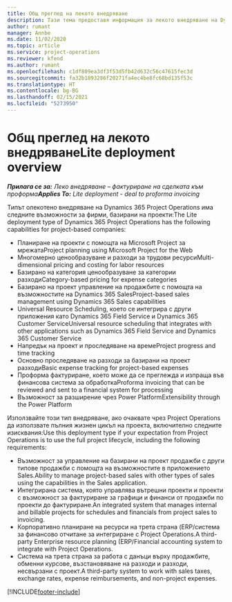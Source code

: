 ```yaml
---
title: Общ преглед на лекото внедряване
description: Тази тема предоставя информация за лекото внедряване на Dynamics 365 Project Operations.
author: rumant
manager: Annbe
ms.date: 11/02/2020
ms.topic: article
ms.service: project-operations
ms.reviewer: kfend
ms.author: rumant
ms.openlocfilehash: c1df809ea3df3f53d5fb42d632c56c47615fec3d
ms.sourcegitcommit: fa32b1893286f20271fa4ec4be8fc68bd135f53c
ms.translationtype: HT
ms.contentlocale: bg-BG
ms.lasthandoff: 02/15/2021
ms.locfileid: "5273950"
---
```

# <a name="lite-deployment-overview"></a><span data-ttu-id="d7056-103">Общ преглед на лекото внедряване</span><span class="sxs-lookup"><span data-stu-id="d7056-103">Lite deployment overview</span></span>

<span data-ttu-id="d7056-104">_**Прилага се за:** Леко внедряване – фактуриране на сделката към проформа_</span><span class="sxs-lookup"><span data-stu-id="d7056-104">_**Applies To:** Lite deployment - deal to proforma invoicing_</span></span>

<span data-ttu-id="d7056-105">Типът олекотено внедряване на Dynamics 365 Project Operations има следните възможности за фирми, базирани на проекти:</span><span class="sxs-lookup"><span data-stu-id="d7056-105">The Lite deployment type of Dynamics 365 Project Operations has the following capabilities for project-based companies:</span></span>

- <span data-ttu-id="d7056-106">Планиране на проекти с помощта на Microsoft Project за мрежата</span><span class="sxs-lookup"><span data-stu-id="d7056-106">Project planning using Microsoft Project for the Web</span></span>
- <span data-ttu-id="d7056-107">Многомерно ценообразуване и разходи за трудови ресурси</span><span class="sxs-lookup"><span data-stu-id="d7056-107">Multi-dimensional pricing and costing for labor resources</span></span>
- <span data-ttu-id="d7056-108">Базирано на категория ценообразуване за категории разходи</span><span class="sxs-lookup"><span data-stu-id="d7056-108">Category-based pricing for expense categories</span></span>
- <span data-ttu-id="d7056-109">Базирано на проект управление на продажбите с помощта на възможностите на Dynamics 365 Sales</span><span class="sxs-lookup"><span data-stu-id="d7056-109">Project-based sales management using Dynamics 365 Sales capabilities</span></span>
- <span data-ttu-id="d7056-110">Universal Resource Scheduling, което се интегрира с други приложения като Dynamics 365 Field Service и Dynamics 365 Customer Service</span><span class="sxs-lookup"><span data-stu-id="d7056-110">Universal resource scheduling that integrates with other applications such as Dynamics 365 Field Service and Dynamics 365 Customer Service</span></span>
- <span data-ttu-id="d7056-111">Напредък на проект и проследяване на време</span><span class="sxs-lookup"><span data-stu-id="d7056-111">Project progress and time tracking</span></span>
- <span data-ttu-id="d7056-112">Основно проследяване на разходи за базирани на проект разходи</span><span class="sxs-lookup"><span data-stu-id="d7056-112">Basic expense tracking for project-based expenses</span></span>
- <span data-ttu-id="d7056-113">Проформа фактуриране, което може да се преглежда и изпраща във финансова система за обработка</span><span class="sxs-lookup"><span data-stu-id="d7056-113">Proforma invoicing that can be reviewed and sent to a financial system for processing</span></span>
- <span data-ttu-id="d7056-114">Възможност за разширение чрез Power Platform</span><span class="sxs-lookup"><span data-stu-id="d7056-114">Extensibility through the Power Platform</span></span>

<span data-ttu-id="d7056-115">Използвайте този тип внедряване, ако очаквате чрез Project Operations да използвате пълния жизнен цикъл на проекта, включително следните изисквания:</span><span class="sxs-lookup"><span data-stu-id="d7056-115">Use this deployment type if your expectation from Project Operations is to use the full project lifecycle, including the following requirements:</span></span>

- <span data-ttu-id="d7056-116">Възможност за управление на базирани на проект продажби с други типове продажби с помощта на възможностите в приложението Sales.</span><span class="sxs-lookup"><span data-stu-id="d7056-116">Ability to manage project-based sales with other types of sales using the capabilities in the Sales application.</span></span>
- <span data-ttu-id="d7056-117">Интегрирана система, която управлява вътрешни проекти и проекти с възможност за фактуриране за графици и финанси от продажби по проекти до фактуриране.</span><span class="sxs-lookup"><span data-stu-id="d7056-117">An integrated system that manages internal and billable projects for schedules and financials from project sales to invoicing.</span></span>
- <span data-ttu-id="d7056-118">Корпоративно планиране на ресурси на трета страна (ERP/система за финансово отчитане за интегриране с Project Operations.</span><span class="sxs-lookup"><span data-stu-id="d7056-118">A third-party Enterprise resource planning (ERP/Financial accounting system to integrate with Project Operations.</span></span>
- <span data-ttu-id="d7056-119">Система на трета страна за работа с данъци върху продажбите, обменни курсове, възстановяване на разходи и разходи, несвързани с проект.</span><span class="sxs-lookup"><span data-stu-id="d7056-119">A third-party system to work with sales taxes, exchange rates, expense reimbursements, and non-project expenses.</span></span>


[!INCLUDE[footer-include](../includes/footer-banner.md)]